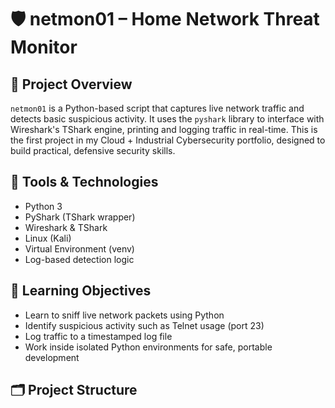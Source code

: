 # 🛡️ netmon01 – Home Network Threat Monitor

## 📘 Project Overview
`netmon01` is a Python-based script that captures live network traffic and detects basic suspicious activity. It uses the `pyshark` library to interface with Wireshark's TShark engine, printing and logging traffic in real-time. This is the first project in my Cloud + Industrial Cybersecurity portfolio, designed to build practical, defensive security skills.

## 🔧 Tools & Technologies
- Python 3
- PyShark (TShark wrapper)
- Wireshark & TShark
- Linux (Kali)
- Virtual Environment (venv)
- Log-based detection logic

## 🎯 Learning Objectives
- Learn to sniff live network packets using Python
- Identify suspicious activity such as Telnet usage (port 23)
- Log traffic to a timestamped log file
- Work inside isolated Python environments for safe, portable development

## 🗂️ Project Structure
